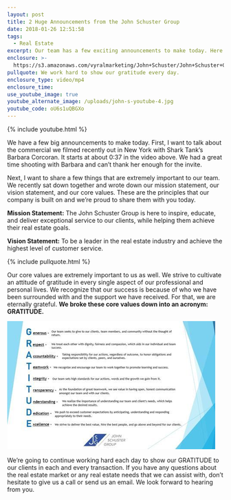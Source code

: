 ```yaml
---
layout: post
title: 2 Huge Announcements from the John Schuster Group
date: 2018-01-26 12:51:58
tags:
  - Real Estate
excerpt: Our team has a few exciting announcements to make today. Here’s why.
enclosure: >-
  https://s3.amazonaws.com/vyralmarketing/John+Schuster/John+Schuster+Group-+2+Huge+Announcements+from+the+John+Schuster+Group.mp4
pullquote: We work hard to show our gratitude every day.
enclosure_type: video/mp4
enclosure_time:
use_youtube_image: true
youtube_alternate_image: /uploads/john-s-youtube-4.jpg
youtube_code: oU6s1uQBGXo
---
```



{% include youtube.html %}

We have a few big announcements to make today. First, I want to talk about the commercial we filmed recently out in New York with Shark Tank’s Barbara Corcoran. It starts at about 0:37 in the video above. We had a great time shooting with Barbara and can’t thank her enough for the invite.

Next, I want to share a few things that are extremely important to our team. We recently sat down together and wrote down our mission statement, our vision statement, and our core values. These are the principles that our company is built on and we’re proud to share them with you today.

**Mission Statement:** The John Schuster Group is here to inspire, educate, and deliver exceptional service to our clients, while helping them achieve their real estate goals.

**Vision Statement:** To be a leader in the real estate industry and achieve the highest level of customer service.

{% include pullquote.html %}

Our core values are extremely important to us as well. We strive to cultivate an attitude of gratitude in every single aspect of our professional and personal lives. We recognize that our success is because of who we have been surrounded with and the support we have received. For that, we are eternally grateful. **We broke these core values down into an acronym: GRATITUDE.**

![](/uploads/versions/gratitude-50---x----484-298x---.jpg)

We’re going to continue working hard each day to show our GRATITUDE to our clients in each and every transaction. If you have any questions about the real estate market or any real estate needs that we can assist with, don’t hesitate to give us a call or send us an email. We look forward to hearing from you.

&nbsp;